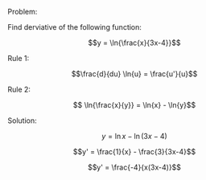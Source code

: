 Problem:

Find derviative of the following function:

$$y = \ln{\frac{x}{3x-4}}$$

Rule 1: 

$$\frac{d}{du} \ln{u} = \frac{u'}{u}$$

Rule 2:

$$ \ln{\frac{x}{y}} = \ln{x} - \ln{y}$$

Solution:

$$y =  \ln{x} -  \ln{(3x-4)}$$

$$y' = \frac{1}{x} - \frac{3}{3x-4}$$

$$y' = \frac{-4}{x(3x-4)}$$
